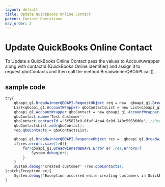 ```yaml
---
layout: default
title: Update QuickBooks Online Contact
parent: Contact Operations
nav_order: 2
---
```


# Update QuickBooks Online Contact
To Update a QuickBooks Online Contact pass the values to Accountwrapper along with contactId (QuickBooks Online identifier) and assign it to request.qboContacts and then call the method BreadwinnerQBOAPI.call().

## sample code 

```scss
try{
	qboapi_g1.BreadwinnerQBOAPI.RequestObject req = new  qboapi_g1.BreadwinnerQBOAPI.RequestObject();	
	List<qboapi_g1.AccountWrapper> qboContactsList = new List<qboapi_g1.AccountWrapper>();
	qboapi_g1.AccountWrapper qboContact = new qboapi_g1.AccountWrapper();
	qboContact.name='Test Customer'; 
	qboContact.contactId ='3f5873c9-0faf-4ca4-9c0d-140c59636d0e'; //Required		
	qboContactsList.add(qboContact);            
	req.qboContacts = qboContactsList;

	qboapi_g1.BreadwinnerQBOAPI.ResponseObject res =  qboapi_g1.BreadwinnerQBOAPI.call('updateContact', req);
	if(res.errors.size()>0){
		for(qboapi_g1.BreadwinnerQBOAPI.Error er :res.errors){
			System.debug(er); 
		}
	}
	system.debug('created customer' +res.qboContacts);
}catch(Exception ex){
	System.debug('Exception occurred while creating customers in QuickBooks Online.'+ex.getStackTraceString());
}
```